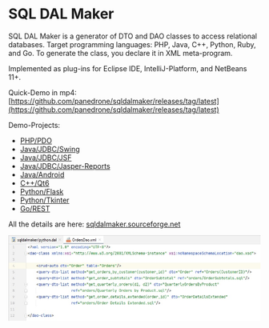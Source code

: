 # SQL DAL Maker
SQL DAL Maker is a generator of DTO and DAO classes to access relational databases. Target programming languages: PHP, Java, C++, Python, Ruby, and Go. To generate the class, you declare it in XML meta-program.

Implemented as plug-ins for Eclipse IDE, IntelliJ-Platform, and NetBeans 11+.

Quick-Demo in mp4: [https://github.com/panedrone/sqldalmaker/releases/tag/latest](https://github.com/panedrone/sqldalmaker/releases/tag/latest)

Demo-Projects:
* [PHP/PDO](https://github.com/panedrone/sdm_demo_php_todolist) 
* [Java/JDBC/Swing](https://github.com/panedrone/sdm_demo_swing_thesaurus)
* [Java/JDBC/JSF](https://github.com/panedrone/sdm_demo_jsf_todolist)
* [Java/JDBC/Jasper-Reports](https://github.com/panedrone/sdm_demo_jasper_reports_northwindEF)
* [Java/Android](https://github.com/panedrone/sdm_demo_android_thesaurus)
* [C++/Qt6](https://github.com/panedrone/sdm_demo_qt6_thesaurus)
* [Python/Flask](https://github.com/panedrone/sdm_demo_python_flask_todolist)
* [Python/Tkinter](https://github.com/panedrone/sdm_demo_python_tkinter_github_stat)
* [Go/REST](https://github.com/panedrone/sdm_demo_go_todolist)

All the details are here: [sqldalmaker.sourceforge.net](sqldalmaker.sourceforge.net)

![SQL DAL Maker](sqldalmaker-idea.png)
